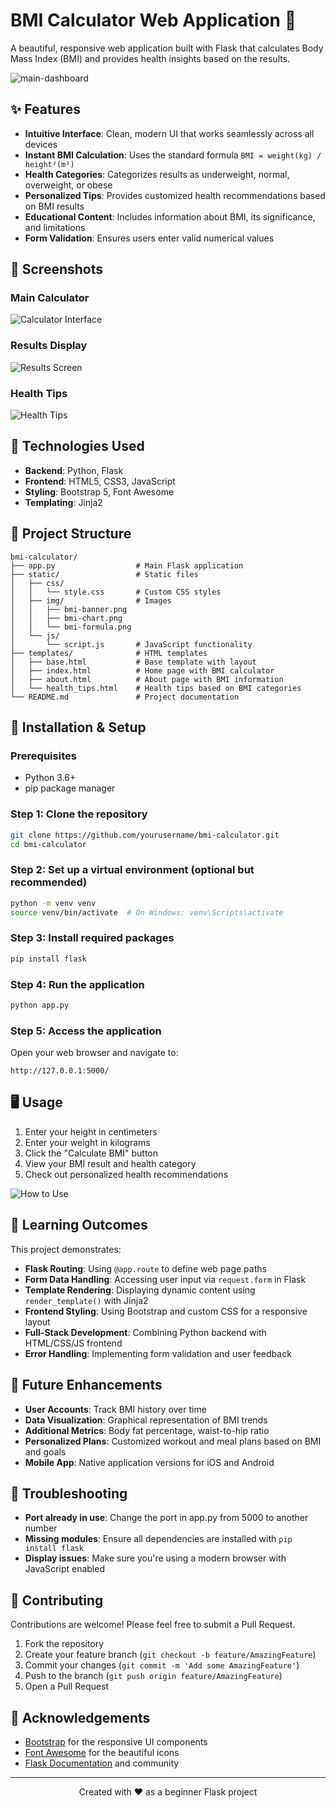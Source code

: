 # BMI Calculator Web Application 🧮

A beautiful, responsive web application built with Flask that calculates Body Mass Index (BMI) and provides health insights based on the results.

![main-dashboard](main-dashboard.png "main-dashboard")

## ✨ Features

- **Intuitive Interface**: Clean, modern UI that works seamlessly across all devices
- **Instant BMI Calculation**: Uses the standard formula `BMI = weight(kg) / height²(m²)`
- **Health Categories**: Categorizes results as underweight, normal, overweight, or obese
- **Personalized Tips**: Provides customized health recommendations based on BMI results
- **Educational Content**: Includes information about BMI, its significance, and limitations
- **Form Validation**: Ensures users enter valid numerical values

## 📱 Screenshots

### Main Calculator
![Calculator Interface](calculator-interface.png "BMI Calculator Form")

### Results Display
![Results Screen](results-screen.png "BMI Results with Category")

### Health Tips
![Health Tips](health-tips.png "Personalized Health Recommendations")

## 🔧 Technologies Used

- **Backend**: Python, Flask
- **Frontend**: HTML5, CSS3, JavaScript
- **Styling**: Bootstrap 5, Font Awesome
- **Templating**: Jinja2

## 📁 Project Structure

```
bmi-calculator/
├── app.py                  # Main Flask application
├── static/                 # Static files
│   ├── css/
│   │   └── style.css       # Custom CSS styles
│   ├── img/                # Images
│   │   ├── bmi-banner.png
│   │   ├── bmi-chart.png
│   │   └── bmi-formula.png
│   └── js/
│       └── script.js       # JavaScript functionality
├── templates/              # HTML templates
│   ├── base.html           # Base template with layout
│   ├── index.html          # Home page with BMI calculator
│   ├── about.html          # About page with BMI information
│   └── health_tips.html    # Health tips based on BMI categories
└── README.md               # Project documentation
```

## 🚀 Installation & Setup

### Prerequisites
- Python 3.6+
- pip package manager

### Step 1: Clone the repository
```bash
git clone https://github.com/yourusername/bmi-calculator.git
cd bmi-calculator
```

### Step 2: Set up a virtual environment (optional but recommended)
```bash
python -m venv venv
source venv/bin/activate  # On Windows: venv\Scripts\activate
```

### Step 3: Install required packages
```bash
pip install flask
```

### Step 4: Run the application
```bash
python app.py
```

### Step 5: Access the application
Open your web browser and navigate to:
```
http://127.0.0.1:5000/
```

## 🖥️ Usage

1. Enter your height in centimeters
2. Enter your weight in kilograms
3. Click the "Calculate BMI" button
4. View your BMI result and health category
5. Check out personalized health recommendations

![How to Use](/api/placeholder/700/350 "Step-by-step BMI calculation")

## 🧠 Learning Outcomes

This project demonstrates:
- **Flask Routing**: Using `@app.route` to define web page paths
- **Form Data Handling**: Accessing user input via `request.form` in Flask
- **Template Rendering**: Displaying dynamic content using `render_template()` with Jinja2
- **Frontend Styling**: Using Bootstrap and custom CSS for a responsive layout
- **Full-Stack Development**: Combining Python backend with HTML/CSS/JS frontend
- **Error Handling**: Implementing form validation and user feedback

## 📝 Future Enhancements

- **User Accounts**: Track BMI history over time
- **Data Visualization**: Graphical representation of BMI trends
- **Additional Metrics**: Body fat percentage, waist-to-hip ratio
- **Personalized Plans**: Customized workout and meal plans based on BMI and goals
- **Mobile App**: Native application versions for iOS and Android

## 🐛 Troubleshooting

- **Port already in use**: Change the port in app.py from 5000 to another number
- **Missing modules**: Ensure all dependencies are installed with `pip install flask`
- **Display issues**: Make sure you're using a modern browser with JavaScript enabled

## 👥 Contributing

Contributions are welcome! Please feel free to submit a Pull Request.

1. Fork the repository
2. Create your feature branch (`git checkout -b feature/AmazingFeature`)
3. Commit your changes (`git commit -m 'Add some AmazingFeature'`)
4. Push to the branch (`git push origin feature/AmazingFeature`)
5. Open a Pull Request



## 🙏 Acknowledgements

- [Bootstrap](https://getbootstrap.com/) for the responsive UI components
- [Font Awesome](https://fontawesome.com/) for the beautiful icons
- [Flask Documentation](https://flask.palletsprojects.com/) and community

---

<p align="center">Created with ❤️ as a beginner Flask project</p>
